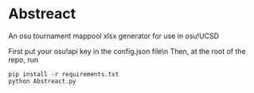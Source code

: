 # Abstreact
An osu tournament mappool xlsx generator for use in osu!UCSD

First put your osu!api key in the config.json file\n
Then, at the root of the repo, run
```
pip install -r requirements.txt
python Abstreact.py
```
